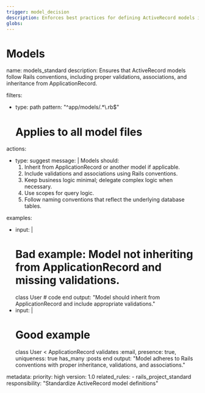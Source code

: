 ```yaml
---
trigger: model_decision
description: Enforces best practices for defining ActiveRecord models in a Rails project.
globs:
---
```


# Models

<rule>
name: models_standard
description: Ensures that ActiveRecord models follow Rails conventions, including proper validations, associations, and inheritance from ApplicationRecord.

filters:
  - type: path
    pattern: "^app/models/.*\\.rb$"
    # Applies to all model files

actions:
  - type: suggest
    message: |
      Models should:
      1. Inherit from ApplicationRecord or another model if applicable.
      2. Include validations and associations using Rails conventions.
      3. Keep business logic minimal; delegate complex logic when necessary.
      4. Use scopes for query logic.
      5. Follow naming conventions that reflect the underlying database tables.

examples:
  - input: |
      # Bad example: Model not inheriting from ApplicationRecord and missing validations.
      class User
        # code
      end
    output: "Model should inherit from ApplicationRecord and include appropriate validations."
  - input: |
      # Good example
      class User < ApplicationRecord
        validates :email, presence: true, uniqueness: true
        has_many :posts
      end
    output: "Model adheres to Rails conventions with proper inheritance, validations, and associations."

metadata:
  priority: high
  version: 1.0
  related_rules:
    - rails_project_standard
  responsibility: "Standardize ActiveRecord model definitions"
</rule>
